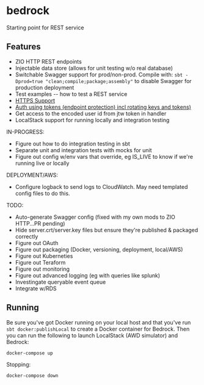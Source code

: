 # bedrock
Starting point for REST service

## Features

* ZIO HTTP REST endpoints
* Injectable data store (allows for unit testing w/o real database)
* Switchable Swagger support for prod/non-prod. 
    Compile with: ```sbt -Dprod=true "clean;compile;package;assembly"``` to disable Swagger for production deployment
* Test examples -- how to test a REST service
* [HTTPS Support](docs/https.md)
* [Auth using tokens (endpoint protection) incl rotating keys and tokens)](docs/security.md)
* Get access to the encoded user id from jtw token in handler
* LocalStack support for running locally and integration testing

IN-PROGRESS:
* Figure out how to do integration testing in sbt
* Separate unit and integration tests with mocks for unit
* Figure out config w/env vars that override, eg IS_LIVE to know if we're running live or locally

DEPLOYMENT/AWS:
* Configure logback to send logs to CloudWatch. May need templated config files to do this.

TODO:
* Auto-generate Swagger config (fixed with my own mods to ZIO HTTP...PR pending)
* Hide server.crt/server.key files but ensure they're published & packaged correctly
* Figure out OAuth
* Figure out packaging (Docker, versioning, deployment, local/AWS)
* Figure out Kuberneties
* Figure out Teraform
* Figure out monitoring
* Figure out advanced logging (eg with queries like splunk)
* Investingate queryable event queue
* Integrate w/RDS

## Running

Be sure you've got Docker running on your local host and that you've run ```sbt docker:publishLocal```
to create a Docker container for Bedrock.  Then you can run the following to launch LocalStack (AWD simulator)
and Bedrock:
```
docker-compose up
```

Stopping:
```
docker-compose down
```